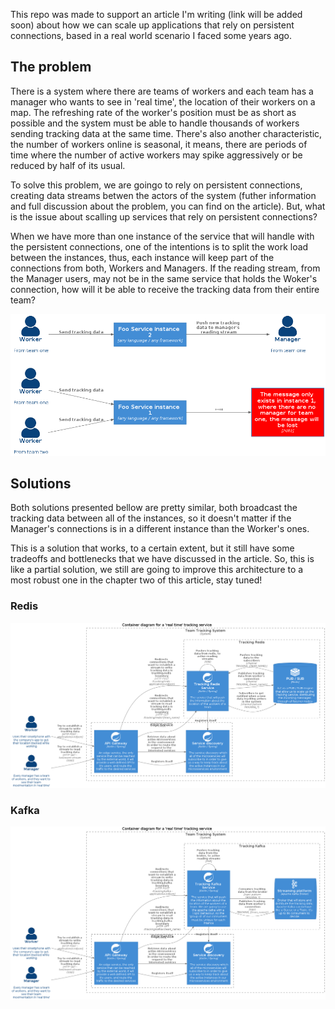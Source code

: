 This repo was made to support an article I'm writing (link will be added soon) about how we can scale up applications that rely on persistent connections, based in a real world scenario I faced some years ago.

## The problem

There is a system where there are teams of workers and each team has a manager who wants to see in 'real time', the location of their workers on a map. The refreshing rate of the worker's position must be as short as possible and the system must be able to handle thousands of workers sending tracking data at the same time. There's also another characteristic, the number of workers online is seasonal, it means, there are periods of time where the number of active workers may spike aggressively or be reduced by half of its usual.

To solve this problem, we are goingo to rely on persistent connections, creating data streams betwen the actors of the system (futher information and full discussion about the problem, you can find on the article). But, what is the issue about scalling up services that rely on persistent connections?

When we have more than one instance of the service that will handle with the persistent connections, one of the intentions is to split the work load between the instances, thus, each instance will keep part of the connections from both, Workers and Managers. If the reading stream, from the Manager users, may not be in the same service that holds the Woker's connection, how will it be able to receive the tracking data from their entire team?

![Representation of the work splitting between the service instances](./arch_figures/persistent_connection_problem.png)

## Solutions

Both solutions presented bellow are pretty similar, both broadcast the tracking data between all of the instances, so it doesn't matter if the Manager's connections is in a different instance than the Worker's ones.

This is a solution that works, to a certain extent, but it still have some tradeoffs and bottlenecks that we have discussed in the article. So, this is like a partial solution, we still are going to improve this architecture to a most robust one in the chapter two of this article, stay tuned!

### Redis

![Architectural proposal for the redis solution](./arch_figures/redis_solution.png)


### Kafka

![Architectural proposal for the redis solution](./arch_figures/kafka_solution.png)